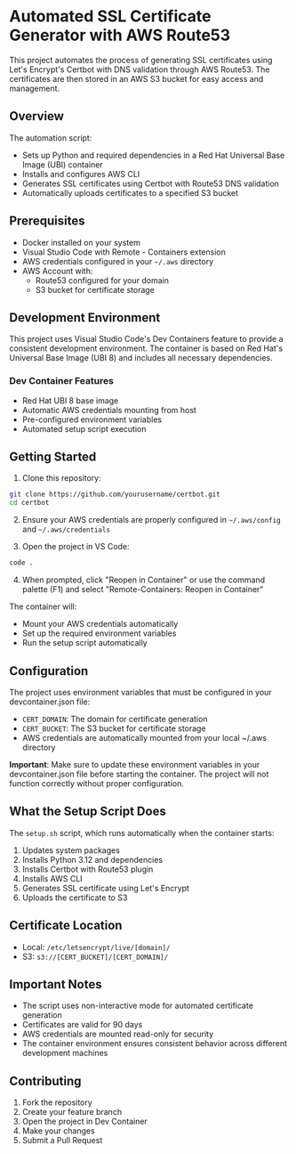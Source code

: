 # Automated SSL Certificate Generator with AWS Route53

This project automates the process of generating SSL certificates using Let's Encrypt's Certbot with DNS validation through AWS Route53. The certificates are then stored in an AWS S3 bucket for easy access and management.

## Overview

The automation script:
- Sets up Python and required dependencies in a Red Hat Universal Base Image (UBI) container
- Installs and configures AWS CLI
- Generates SSL certificates using Certbot with Route53 DNS validation
- Automatically uploads certificates to a specified S3 bucket

## Prerequisites

- Docker installed on your system
- Visual Studio Code with Remote - Containers extension
- AWS credentials configured in your `~/.aws` directory
- AWS Account with:
  - Route53 configured for your domain
  - S3 bucket for certificate storage

## Development Environment

This project uses Visual Studio Code's Dev Containers feature to provide a consistent development environment. The container is based on Red Hat's Universal Base Image (UBI 8) and includes all necessary dependencies.

### Dev Container Features
- Red Hat UBI 8 base image
- Automatic AWS credentials mounting from host
- Pre-configured environment variables
- Automated setup script execution

## Getting Started

1. Clone this repository:
```bash
git clone https://github.com/yourusername/certbot.git
cd certbot
```

2. Ensure your AWS credentials are properly configured in `~/.aws/config` and `~/.aws/credentials`

3. Open the project in VS Code:
```bash
code .
```

4. When prompted, click "Reopen in Container" or use the command palette (F1) and select "Remote-Containers: Reopen in Container"

The container will:
- Mount your AWS credentials automatically
- Set up the required environment variables
- Run the setup script automatically

## Configuration

The project uses environment variables that must be configured in your devcontainer.json file:

- `CERT_DOMAIN`: The domain for certificate generation
- `CERT_BUCKET`: The S3 bucket for certificate storage
- AWS credentials are automatically mounted from your local ~/.aws directory

**Important**: Make sure to update these environment variables in your devcontainer.json file before starting the container. The project will not function correctly without proper configuration.

## What the Setup Script Does

The `setup.sh` script, which runs automatically when the container starts:
1. Updates system packages
2. Installs Python 3.12 and dependencies
3. Installs Certbot with Route53 plugin
4. Installs AWS CLI
5. Generates SSL certificate using Let's Encrypt
6. Uploads the certificate to S3

## Certificate Location

- Local: `/etc/letsencrypt/live/[domain]/`
- S3: `s3://[CERT_BUCKET]/[CERT_DOMAIN]/`

## Important Notes

- The script uses non-interactive mode for automated certificate generation
- Certificates are valid for 90 days
- AWS credentials are mounted read-only for security
- The container environment ensures consistent behavior across different development machines

## Contributing

1. Fork the repository
2. Create your feature branch
3. Open the project in Dev Container
4. Make your changes
5. Submit a Pull Request